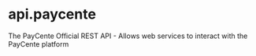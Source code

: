 api.paycente
============

The PayCente Official REST API - Allows web services to interact with the PayCente platform
